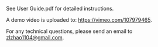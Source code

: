 See User Guide.pdf for detailed instructions.

A demo video is uploaded to: https://vimeo.com/107979465.

For any technical questions, please send an email to zlzhao1104@gmail.com.